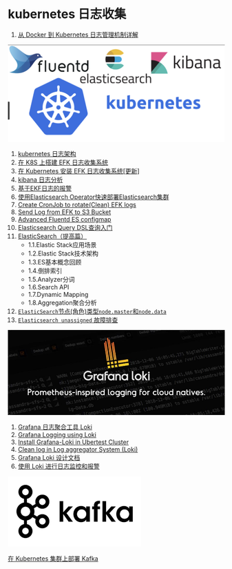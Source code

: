 # kubernetes 日志收集


1. [从 Docker 到 Kubernetes 日志管理机制详解](15docker_k8s_logs.md)

![Alt Image Text](images/0_1.jpg "Headline image")

1. [kubernetes 日志架构](1log_architecture.md)
2. [在 K8S 上搭建 EFK 日志收集系统](2EFK_log.md)
3. [在 Kubernetes 安装 EFK 日志收集系统[更新]](16EFK_log_adv.md)
4. [kibana 日志分析](17EFK_log_Ana.md)
5. [基于EKF日志的报警](18EFK_log_alert.md)
6. [使用Elasticsearch Operator快速部署Elasticsearch集群](3ECK_operator.md)
7. [Create CronJob to rotate(Clean) EFK logs](7EFK_Log_Index_rotator.md)
8. [Send Log from EFK to S3 Bucket](8Log_to_S3.md)
9. [Advanced Fluentd ES configmap](9Adv_fluentd_es_configmap.md)
10. [Elasticsearch Query DSL查询入门](10Es_Query_DSL.md)
11. [ElasticSearch（提高篇）](11Es_adv.md)
	* 1.1.Elastic Stack应用场景
	* 1.2.Elastic Stack技术架构
	* 1.3.ES基本概念回顾
	* 1.4.倒排索引
	* 1.5.Analyzer分词
	* 1.6.Search API
	* 1.7.Dynamic Mapping
	* 1.8.Aggregation聚合分析 
12. [`ElasticSearch`节点(角色)类型`node.master`和`node.data`](12Es_roles.md)
13. [`Elasticsearch unassigned` 故障排查](13Es_unassigned.md)

![Alt Image Text](images/0_2.jpg "Headline image")

1. [Grafana 日志聚合工具 Loki](https://github.com/Chao-Xi/JacobTechBlog/blob/master/k8s_dev/prometheus/12Adv_Grafana_Loki.md)
2. [Grafana Logging using Loki](5Grafana_using_loki.md)
3. [Install Grafana-Loki in Ubertest Cluster](4Install_Logging_loki_SAP_CC.md)
4. [Clean log in Log aggregator System (Loki)](6Loki_Clean_log.md)
5. [Grafana Loki 设计文档](19Loki_tutorial.md)
6. [使用 Loki 进行日志监控和报警](https://github.com/Chao-Xi/JacobTechBlog/blob/master/k8s_dev/prometheus/40Loki_monitor_alert.md)

![Alt Image Text](images/0_3.png "Headline image")

[在 Kubernetes 集群上部署 Kafka](14K8s_kafka.md)
